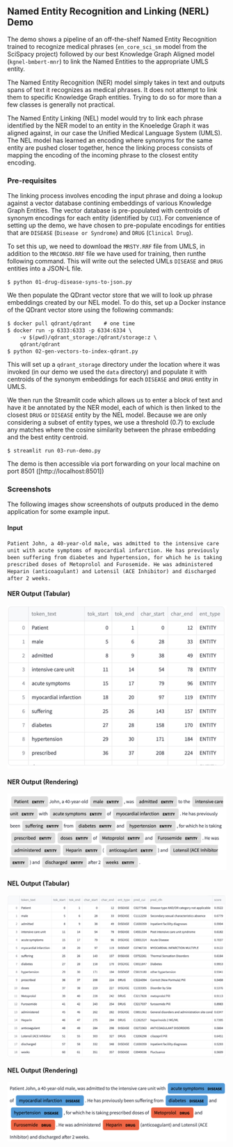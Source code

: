 ## Named Entity Recognition and Linking (NERL) Demo

The demo shows a pipeline of an off-the-shelf Named Entity Recognition trained to recognize medical phrases (`en_core_sci_sm` model from the SciSpacy project) followed by our best Knowledge Graph Aligned model (`kgnel-bmbert-mnr`) to link the Named Entities to the appropriate UMLS entity.

The Named Entity Recognition (NER) model simply takes in text and outputs spans of text it recognizes as medical phrases. It does not attempt to link them to specific Knowledge Graph entities. Trying to do so for more than a few classes is generally not practical.

The Named Entity Linking (NEL) model would try to link each phrase identified by the NER model to an entity in the Knoeledge Graph it was aligned against, in our case the Unified Medical Language System (UMLS). The NEL model has learned an encoding where synonyms for the same entity are pushed closer together, hence the linking process consists of mapping the encoding of the incoming phrase to the closest entity encoding.

### Pre-requisites

The linking process involves encoding the input phrase and doing a lookup against a vector database contining embeddings of various Knowledge Graph Entities. The vector database is pre-populated with centroids of synonym encodings for each entity (identified by `CUI`). For convenience of setting up the demo, we have chosen to pre-populate encodings for entities that are `DISEASE` (`Disease or Syndrome`) and `DRUG` (`Clinical Drug`).

To set this up, we need to download the `MRSTY.RRF` file from UMLS, in addition to the `MRCONSO.RRF` file we have used for training, then runthe following command. This will write out the selected UMLs `DISEASE` and `DRUG` entities into a JSON-L file.
```
$ python 01-drug-disease-syns-to-json.py
```

We then populate the QDrant vector store that we will to look up phrase embeddings created by our NEL model. To do this, set up a Docker instance of the QDrant vector store using the following commands:
```
$ docker pull qdrant/qdrant    # one time
$ docker run -p 6333:6333 -p 6334:6334 \
    -v $(pwd)/qdrant_storage:/qdrant/storage:z \
    qdrant/qdrant
$ python 02-gen-vectors-to-index-qdrant.py
```

This will set up a `qdrant_storage` directory under the location where it was invoked (in our demo we used the `data` directory) and populate it with centroids of the synonym embeddings for each `DISEASE` and `DRUG` entity in UMLS.

We then run the Streamlit code which allows us to enter a block of text and have it be annotated by the NER model, each of which is then linked to the closest `DRUG` or `DISEASE` entity by the NEL model. Because we are only considering a subset of entity types, we use a threshold (0.7) to exclude any matches where the cosine similarity between the phrase embedding and the best entity centroid.

```
$ streamlit run 03-run-demo.py
```

The demo is then accessible via port forwarding on your local machine on port 8501 ([http://localhost:8501])

### Screenshots

The following images show screenshots of outputs produced in the demo application for some example input.

#### Input

```
Patient John, a 40-year-old male, was admitted to the intensive care unit with acute symptoms of myocardial infarction. He has previously been suffering from diabetes and hypertension, for which he is taking prescribed doses of Metoprolol and Furosemide. He was administered Heparin (anticoagulant) and Lotensil (ACE Inhibitor) and discharged after 2 weeks.
```

#### NER Output (Tabular)

<img src="../figs/demo-ner-table.png"/>

#### NER Output (Rendering)

<img src="../figs/demo-ner-render.png"/>

#### NEL Output (Tabular)

<img src="../figs/demo-nel-table.png"/>

#### NEL Output (Rendering)

<img src="../figs/demo-nel-render.png"/>


